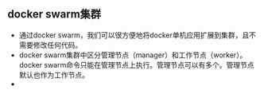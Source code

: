 ## docker swarm集群 ##

* 通过docker swarm，我们可以很方便地将docker单机应用扩展到集群，且不需要修改任何代码。
* docker swarm集群中区分管理节点（manager）和工作节点（worker）。docker swarm命令只能在管理节点上执行。管理节点可以有多个。管理节点默认也作为工作节点。
* 

